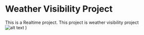 # Weather Visibility Project
This is a Realtime project. This project is weather visibility project <br>
![alt text](https://images.unsplash.com/photo-1516912481808-3406841bd33c?ixlib=rb-1.2.1&ixid=MnwxMjA3fDB8MHxwaG90by1wYWdlfHx8fGVufDB8fHx8&auto=format&fit=crop&w=444&q=80)
)
